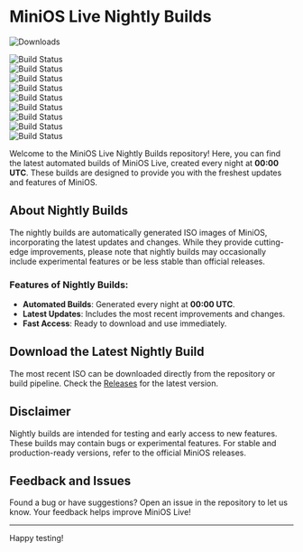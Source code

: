 # MiniOS Live Nightly Builds

![Downloads](https://img.shields.io/github/downloads/minios-linux/minios-nightly/total?style=for-the-badge&logoSize=30&label=%20TOTAL%20DOWNLOADS&labelColor=white&color=orange)

![Build Status](https://github.com/minios-linux/minios-nightly/actions/workflows/bookworm-xfce-standard-amd64.yml/badge.svg)<br>
![Build Status](https://github.com/minios-linux/minios-nightly/actions/workflows/bookworm-xfce-standard-i386.yml/badge.svg)<br>
![Build Status](https://github.com/minios-linux/minios-nightly/actions/workflows/bookworm-xfce-toolbox-amd64.yml/badge.svg)<br>
![Build Status](https://github.com/minios-linux/minios-nightly/actions/workflows/bookworm-flux-minimum-amd64.yml/badge.svg)<br>
![Build Status](https://github.com/minios-linux/minios-nightly/actions/workflows/bookworm-flux-minimum-i386.yml/badge.svg)<br>
![Build Status](https://github.com/minios-linux/minios-nightly/actions/workflows/buster-xfce-standard-amd64.yml/badge.svg)<br>
![Build Status](https://github.com/minios-linux/minios-nightly/actions/workflows/buster-xfce-standard-i386.yml/badge.svg)<br>
![Build Status](https://github.com/minios-linux/minios-nightly/actions/workflows/sid-xfce-standard-amd64.yml/badge.svg)<br>
![Build Status](https://github.com/minios-linux/minios-nightly/actions/workflows/sid-xfce-standard-i386.yml/badge.svg)

Welcome to the MiniOS Live Nightly Builds repository! Here, you can find the latest automated builds of MiniOS Live, created every night at **00:00 UTC**. These builds are designed to provide you with the freshest updates and features of MiniOS.

## About Nightly Builds

The nightly builds are automatically generated ISO images of MiniOS, incorporating the latest updates and changes. While they provide cutting-edge improvements, please note that nightly builds may occasionally include experimental features or be less stable than official releases.

### Features of Nightly Builds:
- **Automated Builds**: Generated every night at **00:00 UTC**.
- **Latest Updates**: Includes the most recent improvements and changes.
- **Fast Access**: Ready to download and use immediately.

## Download the Latest Nightly Build

The most recent ISO can be downloaded directly from the repository or build pipeline. Check the [Releases](https://github.com/minios-linux/minios-nightly/releases) for the latest version.

## Disclaimer

Nightly builds are intended for testing and early access to new features. These builds may contain bugs or experimental features. For stable and production-ready versions, refer to the official MiniOS releases.

## Feedback and Issues

Found a bug or have suggestions? Open an issue in the repository to let us know. Your feedback helps improve MiniOS Live!

---

Happy testing!
